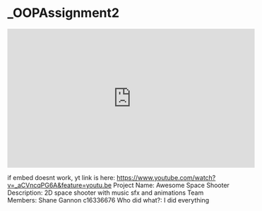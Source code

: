 # _OOPAssignment2

<iframe width="560" height="315" src="https://www.youtube.com/embed/_aCVncqPG6A" frameborder="0" allow="autoplay; encrypted-media" allowfullscreen></iframe>

if embed doesnt work, yt link is here: https://www.youtube.com/watch?v=_aCVncqPG6A&feature=youtu.be
Project Name: Awesome Space Shooter
Description: 2D space shooter with music sfx and animations
Team Members: Shane Gannon c16336676
Who did what?: I did everything 